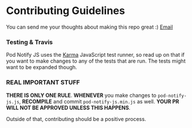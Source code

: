 # Contributing Guidelines
You can send me your thoughts about making this repo great :) [Email](sinajavaheri@gmail.com)

### Testing & Travis ###
Pod Notify JS uses the [Karma](https://karma-runner.github.io/1.0/index.html) JavaScript test runner, so read up on that if you want to make changes to any of the tests that are run. The tests might want to be expanded though.

### REAL IMPORTANT STUFF ###
**THERE IS ONLY ONE RULE**. **WHENEVER** you make changes to `pod-notify-js.js`, **RECOMPILE** and commit `pod-notify-js.min.js` as well.
**YOUR PR WILL NOT BE APPROVED UNLESS THIS HAPPENS**.

Outside of that, contributing should be a positive process.